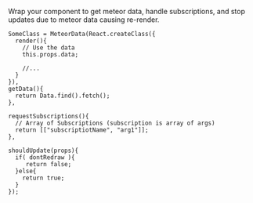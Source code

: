 Wrap your component to get meteor data, handle subscriptions, and stop updates
due to meteor data causing re-render.

    SomeClass = MeteorData(React.createClass({
      render(){
        // Use the data
        this.props.data;

        //...
      }
    }),
    getData(){
      return Data.find().fetch();
    },

    requestSubscriptions(){
      // Array of Subscriptions (subscription is array of args)
      return [["subscriptiotName", "arg1"]];
    },

    shouldUpdate(props){
      if( dontRedraw ){
         return false;
      }else{
        return true;
      }
    });

